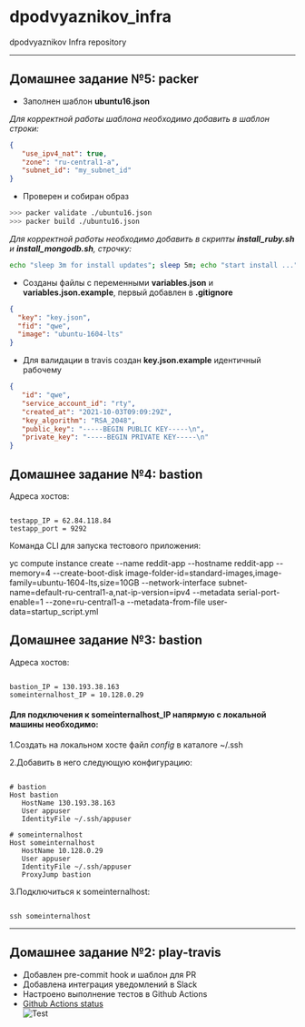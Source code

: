 # dpodvyaznikov_infra
dpodvyaznikov Infra repository

-------------

## Домашнее задание №5: packer

* Заполнен шаблон **ubuntu16.json**

*Для корректной работы шаблона необходимо добавить в шаблон строки:*
```json
{
   "use_ipv4_nat": true,
   "zone": "ru-central1-a",
   "subnet_id": "my_subnet_id"
}
```

* Проверен и собиран образ
```bash
>>> packer validate ./ubuntu16.json
>>> packer build ./ubuntu16.json
```
*Для корректной работы необходимо добавить в скрипты **install_ruby.sh** и **install_mongodb.sh**, строчку:*
```bash
echo "sleep 3m for install updates"; sleep 5m; echo "start install ..."
```
* Созданы файлы с переменными **variables.json** и **variables.json.example**, первый добавлен в **.gitignore**
```json
{
  "key": "key.json",
  "fid": "qwe",
  "image": "ubuntu-1604-lts"
}
```

* Для валидации в travis создан **key.json.example** идентичный рабочему
```json
{
   "id": "qwe",
   "service_account_id": "rty",
   "created_at": "2021-10-03T09:09:29Z",
   "key_algorithm": "RSA_2048",
   "public_key": "-----BEGIN PUBLIC KEY-----\n",
   "private_key": "-----BEGIN PRIVATE KEY-----\n"
}
```

## Домашнее задание №4: bastion

Адреса хостов:

```shell

testapp_IP = 62.84.118.84
testapp_port = 9292
```

Команда CLI для запуска тестового приложения:

yc compute instance create
--name reddit-app
--hostname reddit-app
--memory=4
--create-boot-disk image-folder-id=standard-images,image-family=ubuntu-1604-lts,size=10GB
--network-interface subnet-name=default-ru-central1-a,nat-ip-version=ipv4
--metadata serial-port-enable=1 --zone=ru-central1-a
--metadata-from-file user-data=startup_script.yml

## Домашнее задание №3: bastion

Адреса хостов:

```shell

bastion_IP = 130.193.38.163
someinternalhost_IP = 10.128.0.29
```
#### Для подключения к someinternalhost_IP напярмую с локальной машины необходимо:

1.Создать на локальном хосте файл *config* в каталоге ~/.ssh

2.Добавить в него следующую конфигурацию:

```shell

# bastion
Host bastion
   HostName 130.193.38.163
   User appuser
   IdentityFile ~/.ssh/appuser

# someinternalhost
Host someinternalhost
   HostName 10.128.0.29
   User appuser
   IdentityFile ~/.ssh/appuser
   ProxyJump bastion

```

3.Подключиться к someinternalhost:

```shell

ssh someinternalhost

```

-------------
## Домашнее задание №2: play-travis
* Добавлен pre-commit hook и шаблон для PR
* Добавлена интеграция уведомлений в Slack
* Настроено выполнение тестов в Github Actions
* [Github Actions status](https://github.com/Otus-DevOps-2021-05/dpodvyaznikov_infra/actions/workflows/run-tests.yml) <br>
![Test](https://github.com/Otus-DevOps-2021-05/dpodvyaznikov_infra/actions/workflows/run-tests.yml/badge.svg)<br>
